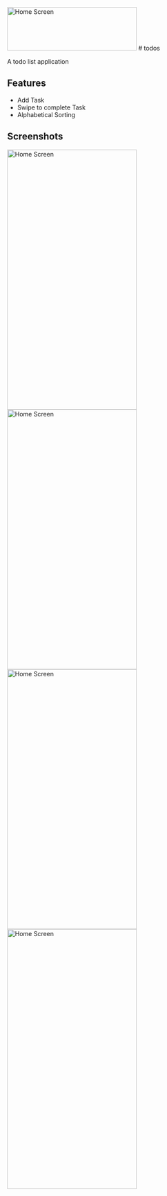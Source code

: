 <img src="https://github.com/khp53/TODOs-A-to-do-list-app/edit/master/assets/logo.png" alt="Home Screen" width="300" height="100">
# todos

A todo list application

## Features
- Add Task
- Swipe to complete Task
- Alphabetical Sorting

## Screenshots

<img src="https://github.com/khp53/TODOs-A-to-do-list-app/edit/master/assets/Home_Blank.png" alt="Home Screen" width="300" height="600">
<img src="https://github.com/khp53/TODOs-A-to-do-list-app/edit/master/assets/Add_Task.png" alt="Home Screen" width="300" height="600">
<img src="https://github.com/khp53/TODOs-A-to-do-list-app/edit/master/assets/Task_List.png" alt="Home Screen" width="300" height="600">
<img src="https://github.com/khp53/TODOs-A-to-do-list-app/edit/master/assets/Task_Completed.png" alt="Home Screen" width="300" height="600">

